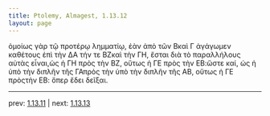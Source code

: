 ```yaml
---
title: Ptolemy, Almagest, 1.13.12
layout: page
---
```


ὁμοίως γὰρ τῷ προτέρῳ λημματίῳ, ἐὰν ἀπὸ τῶν Βκαὶ Γ ἀγάγωμεν καθέτους ἐπὶ τὴν ΔΑ τήν τε ΒΖκαὶ τὴν ΓΗ, ἔσται διὰ τὸ παραλλήλους αὐτὰς εἶναι,ὡς ἡ ΓΗ πρὸς τὴν ΒΖ, οὕτως ἡ ΓΕ πρὸς τὴν ΕΒ:ὥστε καί, ὡς ἡ ὑπὸ τὴν διπλῆν τῆς ΓΑπρὸς τὴν ὑπὸ τὴν διπλῆν τῆς ΑΒ, οὕτως ἡ ΓΕ πρὸςτὴν ΕΒ: ὅπερ ἔδει δεῖξαι.

---

prev: [1.13.11](../1.13.11/) | next: [1.13.13](../1.13.13/)

